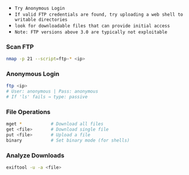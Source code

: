 - `Try Anonymous Login` 
- `If valid FTP credentials are found, try uploading a web shell to writable directories`
- `look for downloadable files that can provide initial access`
- `Note: FTP versions above 3.0 are typically not exploitable`

### Scan FTP
```bash
nmap -p 21 --script=ftp-* <ip>
```

### Anonymous Login
```bash
ftp <ip>
# User: anonymous | Pass: anonymous
# If 'ls' fails → type: passive
```

### File Operations
```bash
mget *           # Download all files
get <file>       # Download single file
put <file>       # Upload a file
binary           # Set binary mode (for shells)
```

###  Analyze Downloads
```bash
exiftool -u -a <file>
```
